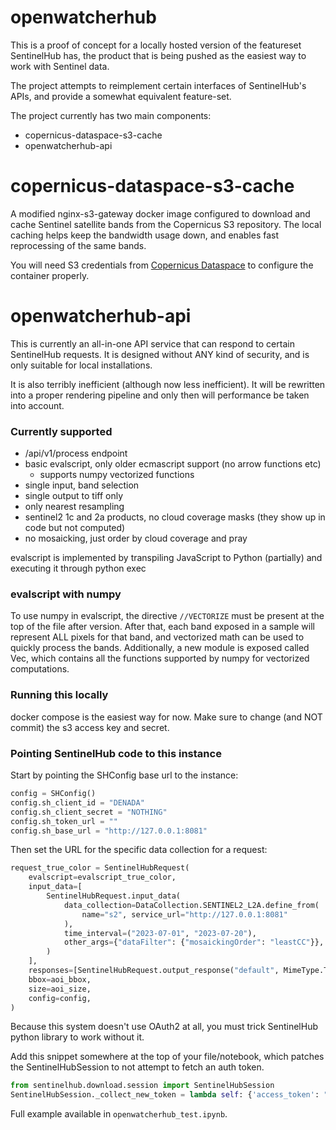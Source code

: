 # openwatcherhub
This is a proof of concept for a locally hosted version of the featureset SentinelHub has, the product that is being pushed as the easiest way to work with Sentinel data.

The project attempts to reimplement certain interfaces of SentinelHub's APIs, and provide a somewhat equivalent feature-set.

The project currently has two main components:
 - copernicus-dataspace-s3-cache
 - openwatcherhub-api


# copernicus-dataspace-s3-cache
A modified nginx-s3-gateway docker image configured to download and cache Sentinel satellite bands from the Copernicus S3 repository.
The local caching helps keep the bandwidth usage down, and enables fast reprocessing of the same bands.

You will need S3 credentials from [Copernicus Dataspace](https://documentation.dataspace.copernicus.eu/APIs/S3.html) to configure the container properly.

# openwatcherhub-api
This is currently an all-in-one API service that can respond to certain SentinelHub requests.
It is designed without ANY kind of security, and is only suitable for local installations.

It is also terribly inefficient (although now less inefficient). It will be rewritten into a proper rendering pipeline and only then will performance be taken into account.

### Currently supported
 - /api/v1/process endpoint
 - basic evalscript, only older ecmascript support (no arrow functions etc)
   - supports numpy vectorized functions
 - single input, band selection
 - single output to tiff only
 - only nearest resampling
 - sentinel2 1c and 2a products, no cloud coverage masks (they show up in code but not computed)
 - no mosaicking, just order by cloud coverage and pray

evalscript is implemented by transpiling JavaScript to Python (partially) and executing it through python exec

### evalscript with numpy
To use numpy in evalscript, the directive `//VECTORIZE` must be present at the top of the file after version.
After that, each band exposed in a sample will represent ALL pixels for that band, and vectorized math can be used to quickly process the bands.
Additionally, a new module is exposed called Vec, which contains all the functions supported by numpy for vectorized computations.

### Running this locally
docker compose is the easiest way for now. Make sure to change (and NOT commit) the s3 access key and secret.

### Pointing SentinelHub code to this instance
Start by pointing the SHConfig base url to the instance:

```python
config = SHConfig()
config.sh_client_id = "DENADA"
config.sh_client_secret = "NOTHING"
config.sh_token_url = ""
config.sh_base_url = "http://127.0.0.1:8081"
```

Then set the URL for the specific data collection for a request:
```python
request_true_color = SentinelHubRequest(
    evalscript=evalscript_true_color,
    input_data=[
        SentinelHubRequest.input_data(
            data_collection=DataCollection.SENTINEL2_L2A.define_from(
                name="s2", service_url="http://127.0.0.1:8081"
            ),
            time_interval=("2023-07-01", "2023-07-20"),
            other_args={"dataFilter": {"mosaickingOrder": "leastCC"}},
        )
    ],
    responses=[SentinelHubRequest.output_response("default", MimeType.TIFF)],
    bbox=aoi_bbox,
    size=aoi_size,
    config=config,
)
```

Because this system doesn't use OAuth2 at all, you must trick SentinelHub python library to work without it.

Add this snippet somewhere at the top of your file/notebook, which patches the SentinelHubSession to not attempt to fetch an auth token.

```python
from sentinelhub.download.session import SentinelHubSession
SentinelHubSession._collect_new_token = lambda self: {'access_token': "herpderp", "expires_at": 0}
```

Full example available in `openwatcherhub_test.ipynb`.